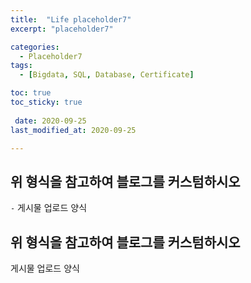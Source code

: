 ```yaml
---
title:  "Life placeholder7" 
excerpt: "placeholder7"

categories:
  - Placeholder7
tags:
  - [Bigdata, SQL, Database, Certificate]

toc: true
toc_sticky: true
 
 date: 2020-09-25
last_modified_at: 2020-09-25

---
```



## 위 형식을 참고하여 블로그를 커스텀하시오

`-` 게시물 업로드 양식

## 위 형식을 참고하여 블로그를 커스텀하시오

게시물 업로드 양식